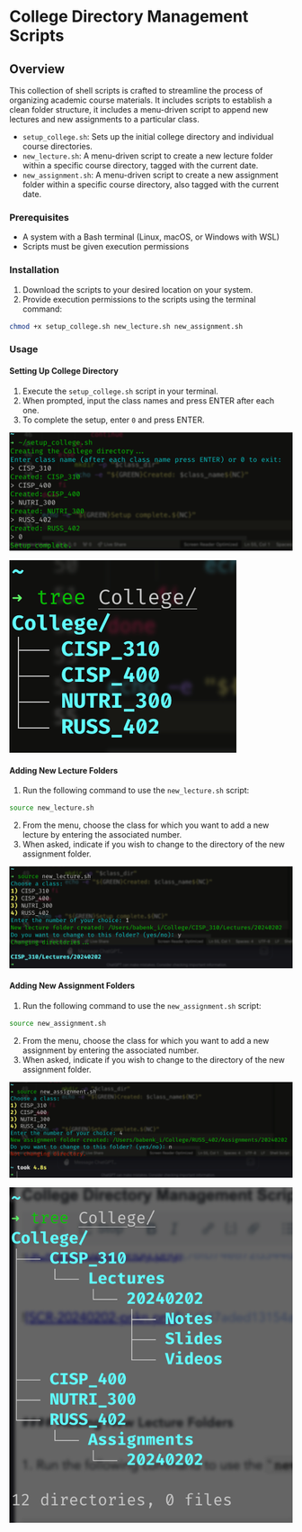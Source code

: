 # College Directory Management Scripts

## Overview

This collection of shell scripts is crafted to streamline the process of organizing academic course materials. It includes scripts to establish a clean folder structure, it includes a menu-driven script to append new lectures and new assignments to a particular class.

- `setup_college.sh`: Sets up the initial college directory and individual course directories.
- `new_lecture.sh`: A menu-driven script to create a new lecture folder within a specific course directory, tagged with the current date.
- `new_assignment.sh`: A menu-driven script to create a new assignment folder within a specific course directory, also tagged with the current date.

### Prerequisites

- A system with a Bash terminal (Linux, macOS, or Windows with WSL)
- Scripts must be given execution permissions

### Installation

1. Download the scripts to your desired location on your system.
2. Provide execution permissions to the scripts using the terminal command:

```bash
chmod +x setup_college.sh new_lecture.sh new_assignment.sh
```

### Usage

#### Setting Up College Directory

1. Execute the `setup_college.sh` script in your terminal.
2. When prompted, input the class names and press ENTER after each one.
3. To complete the setup, enter `0` and press ENTER.



![SCR-20240202-pndg.png](assets/SCR-20240202-pndg.png)


![SCR-20240202-pnkn.png](assets/SCR-20240202-pnkn.png)




#### Adding New Lecture Folders

1. Run the following command to use the `new_lecture.sh` script:

```bash
source new_lecture.sh
```

2. From the menu, choose the class for which you want to add a new lecture by entering the associated number.
3. When asked, indicate if you wish to change to the directory of the new assignment folder.



![SCR-20240202-pnqz.png](assets/SCR-20240202-pnqz.png)




#### Adding New Assignment Folders

1. Run the following command to use the `new_assignment.sh` script:

```bash
source new_assignment.sh
```

2. From the menu, choose the class for which you want to add a new assignment by entering the associated number.
3. When asked, indicate if you wish to change to the directory of the new assignment folder.

 


![SCR-20240202-pnwm.png](assets/SCR-20240202-pnwm.png)



![SCR-20240202-ptqx.png](assets/SCR-20240202-ptqx.png)

